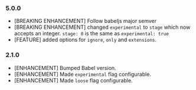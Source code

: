 ### 5.0.0
* [BREAKING ENHANCEMENT] Follow babeljs major semver
* [BREAKING ENHANCEMENT] changed `experimental` to `stage` which now accepts an integer. `stage: 0` is the same as `experimental: true`
* [FEATURE] added options for `ignore`, `only` and `extensions`.

### 2.1.0

* [ENHANCEMENT] Bumped Babel version.
* [ENHANCEMENT] Made `experimental` flag configurable.
* [ENHANCEMENT] Made `loose` flag configurable.
